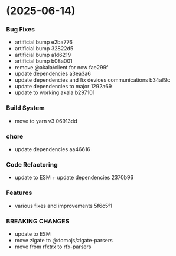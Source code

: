 #  (2025-06-14)


### Bug Fixes

* artificial bump e2ba776
* artificial bump 32822d5
* artificial bump a1d6219
* artificial bump b08a001
* remove @akala/client for now fae299f
* update dependencies a3ea3a6
* update dependencies and fix devices communications b34af9c
* update dependencies to major 1292a69
* update to working akala b297101


### Build System

* move to yarn v3 06913dd


### chore

* update dependencies aa46616


### Code Refactoring

* update to ESM + update dependencies 2370b96


### Features

* various fixes and improvements 5f6c5f1


### BREAKING CHANGES

* update to ESM
* move zigate to @domojs/zigate-parsers
* move from rfxtrx to rfx-parsers



